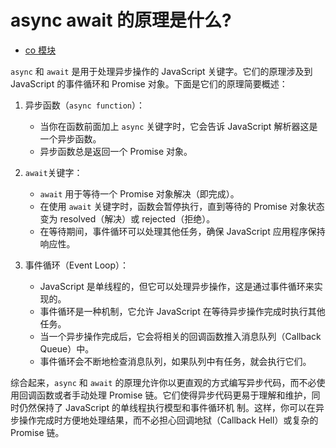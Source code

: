 # async await 的原理是什么?

- [co 模块](https://github.com/tj/co/blob/master/index.js)

`async` 和 `await` 是用于处理异步操作的 JavaScript 关键字。它们的原理涉及到 JavaScript 的事件循环和
Promise 对象。下面是它们的原理简要概述：

1. 异步函数（`async function`）：

   - 当你在函数前面加上 `async` 关键字时，它会告诉 JavaScript 解析器这是一个异步函数。
   - 异步函数总是返回一个 Promise 对象。

2. `await`关键字：

   - `await` 用于等待一个 Promise 对象解决（即完成）。
   - 在使用 `await` 关键字时，函数会暂停执行，直到等待的 Promise 对象状态变为 resolved（解决）或
     rejected（拒绝）。
   - 在等待期间，事件循环可以处理其他任务，确保 JavaScript 应用程序保持响应性。

3. 事件循环（Event Loop）：

   - JavaScript 是单线程的，但它可以处理异步操作，这是通过事件循环来实现的。
   - 事件循环是一种机制，它允许 JavaScript 在等待异步操作完成时执行其他任务。
   - 当一个异步操作完成后，它会将相关的回调函数推入消息队列（Callback Queue）中。
   - 事件循环会不断地检查消息队列，如果队列中有任务，就会执行它们。

综合起来，`async` 和 `await` 的原理允许你以更直观的方式编写异步代码，而不必使用回调函数或者手动处理
Promise 链。它们使得异步代码更易于理解和维护，同时仍然保持了 JavaScript 的单线程执行模型和事件循环机
制。这样，你可以在异步操作完成时方便地处理结果，而不必担心回调地狱（Callback Hell）或复杂的 Promise
链。
